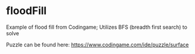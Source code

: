 # floodFill
Example of flood fill from Codingame; Utilizes BFS (breadth first search) to solve

Puzzle can be found here: https://www.codingame.com/ide/puzzle/surface
